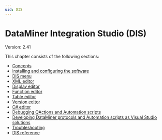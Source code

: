 ```yaml
---
uid: DIS
---
```


# DataMiner Integration Studio (DIS)

Version: 2.41

This chapter consists of the following sections:

- [Concepts](xref:Concepts)
- [Installing and configuring the software](xref:Installing_and_configuring_the_software)
- [DIS menu](xref:DIS_menu)
- [XML editor](xref:XML_editor)
- [Display editor](xref:Display_editor)
- [Function editor](xref:Function_editor)
- [Table editor](xref:Table_editor)
- [Version editor](xref:Version_editor)
- [C# editor](xref:C_editor)
- [Debugging QActions and Automation scripts](xref:Debugging_QActions_and_Automation_scripts)
- [Developing DataMiner protocols and Automation scripts as Visual Studio solutions](xref:Developing_DataMiner_protocols_and_Automation_scripts_as_Visual_Studio_solutions)
- [Troubleshooting](xref:Troubleshooting)
- [DIS reference](xref:DIS_reference)
